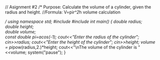 // Asignment #2
/*
Purpose: Calculate the volume of a cylinder, given the radius and height.
//Formula: V=pi*r^2*h  volume calculation
           
*/
using namespace std;
#include <iostream>
#include <cmath>
int main()
{
    double radius;        
    double height;        
    double volume;        
    const double pi=acos(-1);
      cout<<"Enter the radius of the cylinder";
      cin>>radius;
      cout<<"Enter the height of the cylinder";
      cin>>height;
         volume = pi*pow(radius,2.)*height;
         cout<<"\nThe volume of the cylinder is "<<volume;
      system("pause");
}
